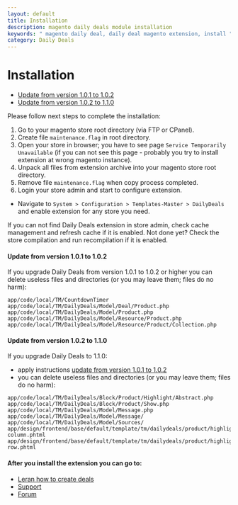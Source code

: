 ```yaml
---
layout: default
title: Installation
description: magento daily deals module installation
keywords: " magento daily deal, daily deal magento extension, install "
category: Daily Deals
---
```


# Installation

* [Update from version 1.0.1 to 1.0.2](#update-from-version-101-to-102)
* [Update from version 1.0.2 to 1.1.0](#update-from-version-102-to-110)

Please follow next steps to complete the installation:

1. Go to your magento store root directory (via FTP or CPanel).
2. Create file `maintenance.flag` in root directory.
3. Open your store in browser; you have to see page
`Service Temporarily Unavailable` (if you can not see this page - probably you
try to install extension at wrong magento instance).
4. Unpack all files from extension archive into your magento store root directory.
5. Remove file `maintenance.flag` when copy process completed.
6. Login your store admin and start to configure extension.

* Navigate to `System > Configuration > Templates-Master > DailyDeals` and
enable extension for any store you need.

If you can not find Daily Deals extension in store admin, check cache management
and refresh cache if it is enabled. Not done yet? Check the store compilation and
run recompilation if it is enabled.

#### Update from version 1.0.1 to 1.0.2

If you upgrade Daily Deals from version 1.0.1 to 1.0.2 or higher you can delete
useless files and directories (or you may leave them; files do no harm):

```
app/code/local/TM/CountdownTimer
app/code/local/TM/DailyDeals/Model/Deal/Product.php
app/code/local/TM/DailyDeals/Model/Product.php
app/code/local/TM/DailyDeals/Model/Resource/Product.php
app/code/local/TM/DailyDeals/Model/Resource/Product/Collection.php
```

#### Update from version 1.0.2 to 1.1.0

If you upgrade Daily Deals to 1.1.0:

* apply instructions [update from version 1.0.1 to 1.0.2](#update-from-version-101-to-102)
* you can delete useless files and directories (or you may leave them; files do
no harm):

```
app/code/local/TM/DailyDeals/Block/Product/Highlight/Abstract.php
app/code/local/TM/DailyDeals/Block/Product/Show.php
app/code/local/TM/DailyDeals/Model/Message.php
app/code/local/TM/DailyDeals/Model/Message/
app/code/local/TM/DailyDeals/Model/Sources/
app/design/frontend/base/default/template/tm/dailydeals/product/highlight-column.phtml
app/design/frontend/base/default/template/tm/dailydeals/product/highlight-row.phtml
```

#### After you install the extension you can go to:

* [Leran how to create deals](../backend/create-deal/)
* [Support](https://swissuplabs.com/contacts/)
* [Forum](https://swissuplabs.com/magento-forum/)

